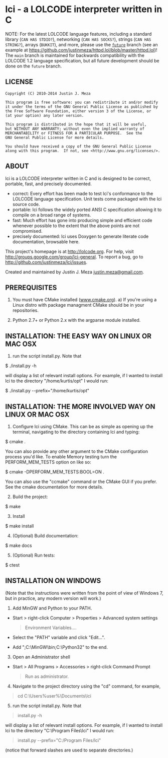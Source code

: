 # lci - a LOLCODE interpreter written in C

NOTE:  For the latest LOLCODE language features, including a standard library (`CAN HAS STDIO?`), networking (`CAN HAS SOCKS?`), strings (`CAN HAS STRING?`), arrays (`BUKKIT`), and more, please use the [`future`](https://github.com/justinmeza/lci/tree/future) branch (see an example at https://github.com/justinmeza/httpd.lol/blob/master/httpd.lol)!  The `main` branch is maintained for backwards compatibility with the LOLCODE 1.2 language specification, but all future development should be done on the `future` branch.

## LICENSE

    Copyright (C) 2010-2014 Justin J. Meza

    This program is free software: you can redistribute it and/or modify
    it under the terms of the GNU General Public License as published by
    the Free Software Foundation, either version 3 of the License, or
    (at your option) any later version.

    This program is distributed in the hope that it will be useful,
    but WITHOUT ANY WARRANTY; without even the implied warranty of
    MERCHANTABILITY or FITNESS FOR A PARTICULAR PURPOSE.  See the
    GNU General Public License for more details.

    You should have received a copy of the GNU General Public License
    along with this program.  If not, see <http://www.gnu.org/licenses/>.

## ABOUT

lci is a LOLCODE interpreter written in C and is designed to be correct,
portable, fast, and precisely documented.

- correct: Every effort has been made to test lci's conformance to the
      LOLCODE language specification. Unit tests come packaged with the lci
      source code.
- portable: lci follows the widely ported ANSI C specification allowing it
      to compile on a broad range of systems.
- fast: Much effort has gone into producing simple and efficient code
      whenever possible to the extent that the above points are not
      compromised.
- precisely documented: lci uses Doxygen to generate literate code
      documentation, browsable here.

This project's homepage is at http://lolcode.org.  For help, visit
http://groups.google.com/group/lci-general.  To report a bug, go to
http://github.com/justinmeza/lci/issues.

Created and maintained by Justin J. Meza <justin.meza@gmail.com>.

## PREREQUISITES

1. You must have CMake installed (www.cmake.org).
  a) If you're using a Linux distro with package managment CMake should be in
    your repositories.

2. Python 2.7+ or Python 2.x with the argparse module installed.

## INSTALLATION: THE EASY WAY ON LINUX OR MAC OSX

1. run the script install.py. Note that

  $ ./install.py -h

  will display a list of relevant install options. For
  example, if I wanted to install lci to the directory
  "/home/kurtis/opt" I would run:

  $ ./install.py --prefix="/home/kurtis/opt"


## INSTALLATION: THE MORE INVOLVED WAY ON LINUX OR MAC OSX

1. Configure lci using CMake. This can be as simple as opening up the terminal,
  navigating to the directory containing lci and typing:

  $ cmake .

  You can also provide any other argument to the CMake configuration process
  you'd like. To enable Memory testing turn the PERFORM_MEM_TESTS option on
  like so:

  $ cmake -DPERFORM_MEM_TESTS:BOOL=ON .

  You can also use the "ccmake" command or the CMake GUI if you prefer.
  See the cmake documentation for more details.

2. Build the project:

  $ make

3. Install

  $ make install

4. (Optional) Build documentation:

  $ make docs

5. (Optional) Run tests:

  $ ctest

## INSTALLATION ON WINDOWS

(Note that the instructions were written from the point of view of Windows 7,
but in practice, any modern version will work.)

1. Add MinGW and Python to your PATH.

  - Start > right-click Computer > Properties > Advanced system settings
    > Environment Variables....

  - Select the "PATH" variable and click "Edit...".

  - Add ";C:\MinGW\bin;C:\Python32" to the end.

3. Open an Administrator shell

  - Start > All Programs > Accessories > right-click Command Prompt
    > Run as administrator.

4. Navigate to the project directory using the "cd" command, for example,

  > cd C:\Users\%user%\Documents\lci

5. run the script install.py. Note that

  > install.py -h

  will display a list of relevant install options. For
  example, if I wanted to install lci to the directory
  "C:\Program Files\lci" I would run:

  > install.py --prefix="C:/Program Files/lci"

  (notice that forward slashes are used to separate directories.)
